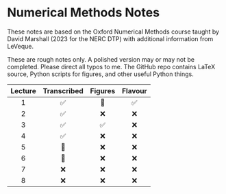 # Numerical Methods Notes

These notes are based on the Oxford Numerical Methods course taught by David Marshall (2023 for the NERC DTP) with additional information from LeVeque.

These are rough notes only. A polished version may or may not be completed. Please direct all typos to me. The GitHub repo contains LaTeX source, Python scripts for figures, and other useful Python things.

| Lecture | Transcribed  | Figures  | Flavour |
| :--: | :--: | :--: | :--: |
| 1 | ✅ | 🚧 | ✅ |
| 2 | ✅ | ❌ | ❌ |
| 3 | ✅ | ✅ | ❌ |
| 4 | ✅ | ❌ | ❌ |
| 5 | 🚧 | ❌ | ❌ |
| 6 | 🚧 | ❌ | ❌ |
| 7 | ❌ | ❌ | ❌ |
| 8 | ❌ | ❌ | ❌ |